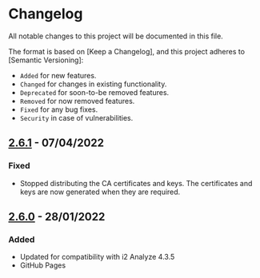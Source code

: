 # Changelog

All notable changes to this project will be documented in this file.

The format is based on [Keep a Changelog], and this project adheres to
[Semantic Versioning]:

* `Added` for new features.
* `Changed` for changes in existing functionality.
* `Deprecated` for soon-to-be removed features.
* `Removed` for now removed features.
* `Fixed` for any bug fixes.
* `Security` in case of vulnerabilities.

## [2.6.1] - 07/04/2022

### Fixed

* Stopped distributing the CA certificates and keys. The certificates and keys are now generated when they are required.

[2.6.1]: https://github.com/i2group/analyze-deployment/tree/v2.6.1

## [2.6.0] - 28/01/2022

### Added

* Updated for compatibility with i2 Analyze 4.3.5
* GitHub Pages

[2.6.0]: https://github.com/i2group/analyze-deployment/tree/v2.6.0